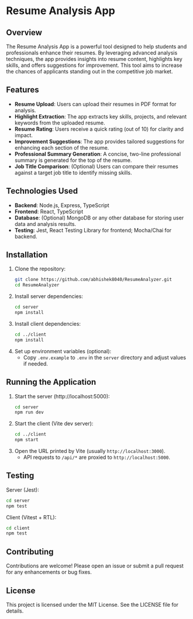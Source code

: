 # Resume Analysis App

## Overview
The Resume Analysis App is a powerful tool designed to help students and professionals enhance their resumes. By leveraging advanced analysis techniques, the app provides insights into resume content, highlights key skills, and offers suggestions for improvement. This tool aims to increase the chances of applicants standing out in the competitive job market.

## Features
- **Resume Upload**: Users can upload their resumes in PDF format for analysis.
- **Highlight Extraction**: The app extracts key skills, projects, and relevant keywords from the uploaded resume.
- **Resume Rating**: Users receive a quick rating (out of 10) for clarity and impact.
- **Improvement Suggestions**: The app provides tailored suggestions for enhancing each section of the resume.
- **Professional Summary Generation**: A concise, two-line professional summary is generated for the top of the resume.
- **Job Title Comparison**: (Optional) Users can compare their resumes against a target job title to identify missing skills.

## Technologies Used
- **Backend**: Node.js, Express, TypeScript
- **Frontend**: React, TypeScript
- **Database**: (Optional) MongoDB or any other database for storing user data and analysis results.
- **Testing**: Jest, React Testing Library for frontend; Mocha/Chai for backend.

## Installation
1. Clone the repository:
   ```bash
   git clone https://github.com/abhishek8040/ResumeAnalyzer.git
   cd ResumeAnalyzer
   ```
2. Install server dependencies:
   ```bash
   cd server
   npm install
   ```
3. Install client dependencies:
   ```bash
   cd ../client
   npm install
   ```
4. Set up environment variables (optional):
   - Copy `.env.example` to `.env` in the `server` directory and adjust values if needed.

## Running the Application
1. Start the server (http://localhost:5000):
   ```bash
   cd server
   npm run dev
   ```
2. Start the client (Vite dev server):
   ```bash
   cd ../client
   npm start
   ```
3. Open the URL printed by Vite (usually `http://localhost:3000`).
   - API requests to `/api/*` are proxied to `http://localhost:5000`.

## Testing
Server (Jest):
```bash
cd server
npm test
```
Client (Vitest + RTL):
```bash
cd client
npm test
```

## Contributing
Contributions are welcome! Please open an issue or submit a pull request for any enhancements or bug fixes.

## License
This project is licensed under the MIT License. See the LICENSE file for details.